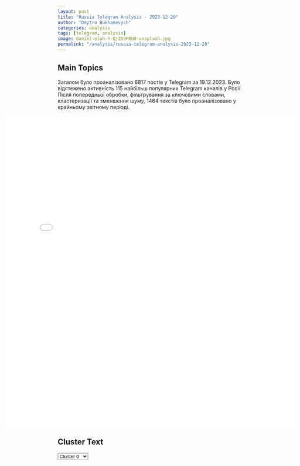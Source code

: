 ```yaml
---
layout: post
title: "Russia Telegram Analysis - 2023-12-20"
author: "Dmytro Bukhanevych"
categories: analysis
tags: [telegram, analysis]
image: daniel-olah-Y-QjZS9FRU0-unsplash.jpg
permalink: "/analysis/russia-telegram-analysis-2023-12-20"
---
```


<style>
    /* Adjusting iframe-container styles */
    .wide-iframe-container {
        width: calc(100% + 30vw);  /* Extending the width */
        margin-left: -15vw;       /* Negative margin to push to the left */
        overflow: hidden;         /* In case the iframe content spills over */
    }

    .wide-iframe-container iframe {
        width: 100%;  /* Making the iframe take the full width of its container */
        border: none; /* Removing any borders from the iframe */
    }

    /* Toggle mechanism */
    .hidden {
        display: none;
    }
    
    .show-content-target:checked + .show-content {
        display: block;
    }
</style>

<h2>Main Topics</h2>
<p>Загалом було проаналізовано 6817 постів у Telegram за 19.12.2023. Було відстежено активність 115 найбільш популярних Telegram каналів у Росії. Після попередньої обробки, фільтрування за ключовими словами, кластеризації та зменшення шуму, 1464 текстів було проаналізовано у крайньому звітному періоді.</p>
<!-- Embedding Main Plotly Visualization -->
<div class="wide-iframe-container">
    <iframe src="{{site.baseurl}}/visualizations/2023-12-20/fig_topics_time.html" height="850"></iframe>
</div>


<h2>Cluster Text</h2>

<!-- Dropdown to select a cluster -->
<select id="clusterSelector" onchange="displayClusterText()">
<option value="0">Cluster 0</option><option value="1">Cluster 1</option><option value="2">Cluster 2</option><option value="3">Cluster 3</option><option value="4">Cluster 4</option><option value="5">Cluster 5</option><option value="6">Cluster 6</option><option value="7">Cluster 7</option><option value="8">Cluster 8</option><option value="9">Cluster 9</option><option value="10">Cluster 10</option><option value="11">Cluster 11</option><option value="12">Cluster 12</option><option value="13">Cluster 13</option><option value="14">Cluster 14</option><option value="15">Cluster 15</option>
</select>

<!-- Display area for the selected cluster's text -->
<div id="clusterTextDisplay" class="hidden"></div>

<script type="text/javascript">
    var clusterDetails = {"0": "<b>Total Posts:</b> 399<br><b>Date:</b> 2023-12-19 11:54:29+00:00<br><b>Author:</b> sandymustache<br><b>Link:</b> https://t.me/s/Sandymustache/17593<br><b>Subscribers:</b> 242838<br><b>Text:</b> \u0422\u0435\u043a\u0441\u0442: \u041f\u0443\u0442\u0438\u043d \u043f\u0440\u0438\u043d\u044f\u043b \u0443\u0447\u0430\u0441\u0442\u0438\u0435 \u0432 \u0440\u0430\u0441\u0448\u0438\u0440\u0435\u043d\u043d\u043e\u043c \u0441\u0442\u0435\u043d\u0434\u0430\u043f\u0435 \u0437\u0430\u0441\u0435\u0434\u0430\u043d\u0438\u0438 \u043a\u043e\u043b\u043b\u0435\u0433\u0438\u0438 \u041c\u0438\u043d\u0438\u0441\u0442\u0435\u0440\u0441\u0442\u0432\u0430 \u043e\u0431\u043e\u0440\u043e\u043d\u044b. \u0422\u0435\u0437\u0438\u0441\u043d\u043e: \u25b6\ufe0f\u0420\u043e\u0441\u0441\u0438\u044f \u043d\u0435 \u0441\u043e\u0431\u0438\u0440\u0430\u0435\u0442\u0441\u044f \u043e\u0442\u043a\u0430\u0437\u044b\u0432\u0430\u0442\u044c\u0441\u044f \u043e\u0442 \u0441\u0432\u043e\u0438\u0445 \u0446\u0435\u043b\u0435\u0439 \u0421\u0412\u041e \u25b6\ufe0f\u041d\u0430\u0448\u0438 \u0432\u043e\u0439\u0441\u043a\u0430 \u0432\u043b\u0430\u0434\u0435\u044e\u0442 \u0438\u043d\u0438\u0446\u0438\u0430\u0442\u0438\u0432\u043e\u0439 \u25b6\ufe0f\u041c\u0438\u0444 \u043e \u043d\u0435\u0443\u044f\u0437\u0432\u0438\u043c\u043e\u0441\u0442\u0438 \u0437\u0430\u043f\u0430\u0434\u043d\u043e\u0439 \u0432\u043e\u0435\u043d\u043d\u043e\u0439 \u0442\u0435\u0445\u043d\u0438\u043a\u0438 \u0440\u0443\u0445\u043d\u0443\u043b \u25b6\ufe0f\u0417\u0430\u043f\u0430\u0434 \u0435\u0449\u0435 \u0441\u043e \u0432\u0440\u0435\u043c\u0435\u043d \u0440\u0430\u0437\u0432\u0430\u043b\u0430 \u0421\u0421\u0421\u0420 \u043d\u0430\u0447\u0430\u043b \u0440\u0430\u0431\u043e\u0442\u0430\u0442\u044c \u0432 \u0420\u043e\u0441\u0441\u0438\u0438 \u0441 \u043f\u044f\u0442\u043e\u0439 \u043a\u043e\u043b\u043e\u043d\u043d\u043e\u0439 \u25b6\ufe0f\u0423\u043a\u0440\u0430\u0438\u043d\u0446\u044b - \u0431\u0440\u0430\u0442\u0441\u043a\u0438\u0439 \u043d\u0430\u0440\u043e\u0434, \u0430 \u044e\u0433\u043e-\u0432\u043e\u0441\u0442\u043e\u043a \u0423\u043a\u0440\u0430\u0438\u043d\u044b, \u044d\u0442\u043e \u0442\u0435\u0440\u0440\u0438\u0442\u043e\u0440\u0438\u044f \u043f\u0440\u043e\u0436\u0438\u0432\u0430\u043d\u0438\u044f \u0440\u0443\u0441\u0441\u043a\u0438\u0445 \u043b\u044e\u0434\u0435\u0439 \u25b6\ufe0f\u0412 \u041a\u0440\u044b\u043c\u0443 \u0431\u044b\u043b\u0430 \u0431\u044b \u0440\u0435\u0437\u043d\u044f, \u0435\u0441\u043b\u0438 \u0431\u044b \u0420\u043e\u0441\u0441\u0438\u044f \u043d\u0435 \u043f\u0440\u0438\u0441\u043e\u0435\u0434\u0438\u043d\u0438\u043b\u0430 \u043f\u043e\u043b\u0443\u043e\u0441\u0442\u0440\u043e\u0432 \u25b6\ufe0f\u0420\u043e\u0441\u0441\u0438\u044f \u043d\u0435 \u0441\u043e\u0431\u0438\u0440\u0430\u0435\u0442\u0441\u044f \u0432\u043e\u0435\u0432\u0430\u0442\u044c \u0441 \u0415\u0432\u0440\u043e\u043f\u043e\u0439 \u0438 \u041d\u0410\u0422\u041e \u25b6\ufe0f\u0421\u0428\u0410 \u0441\u043f\u0435\u0446\u0438\u0430\u043b\u044c\u043d\u043e \u0432\u0442\u0430\u0449\u0438\u043b\u0438 \u0420\u043e\u0441\u0441\u0438\u044e \u0438 \u0415\u0432\u0440\u043e\u043f\u0443 \u0432 \u043a\u043e\u043d\u0444\u043b\u0438\u043a\u0442 \u25b6\ufe0f\u041c\u043d\u043e\u0433\u0438\u0435 \u0436\u0438\u0442\u0435\u043b\u0438 \u0437\u0430\u043f\u0430\u0434\u0430 \u0423\u043a\u0440\u0430\u0438\u043d\u044b \u0445\u043e\u0442\u044f\u0442 \u0432\u043e\u0437\u0432\u0440\u0430\u0449\u0435\u043d\u0438\u044f \u044d\u0442\u043e\u0439 \u0442\u0435\u0440\u0440\u0438\u0442\u043e\u0440\u0438\u0439 \u041f\u043e\u043b\u044c\u0448\u0435, \u0420\u0443\u043c\u044b\u043d\u0438\u0438 \u0438\u043b\u0438 \u0412\u0435\u043d\u0433\u0440\u0438\u0438 \u25b6\ufe0f\u041f\u043e\u043b\u044c\u0448\u0430 \u0441\u043f\u0438\u0442 \u0438 \u0432\u0438\u0434\u0438\u0442, \u043a\u0430\u043a \u0432\u0435\u0440\u043d\u0443\u0442\u044c \u0437\u0435\u043c\u043b\u0438, \u043a\u043e\u0442\u043e\u0440\u044b\u0435 \u043e\u0442\u043e\u0448\u043b\u0438 \u0423\u043a\u0440\u0430\u0438\u043d\u0435 \u25b6\ufe0f\u0412 91 \u0433\u043e\u0434\u0443 \u0441\u043a\u0430\u0437\u0430\u043b\u0438: \"\u041d\u0438 \u0434\u044e\u0439\u043c\u0430 \u043d\u0430 \u0432\u043e\u0441\u0442\u043e\u043a\", \u0445\u0440\u0435\u043d\u0430 \u0441 \u0434\u0432\u0430, \u0432\u043e\u043d, \u043f\u043e\u0434 \u0437\u0430\u0431\u043e\u0440\u043e\u043c \u0443 \u043d\u0430\u0441 \u0431\u043e\u043b\u0442\u0430\u044e\u0442\u0441\u044f \u2014 \u041f\u0443\u0442\u0438\u043d \u043e \u0440\u0430\u0441\u0448\u0438\u0440\u0435\u043d\u0438\u0438 \u041d\u0410\u0422\u041e\u0423\u0441\u044b \u041f\u0435\u0441\u043a\u043e\u0432\u0430", "1": "<b>Total Posts:</b> 48<br><b>Date:</b> 2023-12-19 18:00:16+00:00<br><b>Author:</b> zhest_belgorod<br><b>Link:</b> https://t.me/s/zhest_belgorod/36076<br><b>Subscribers:</b> 387222<br><b>Text:</b> \u0422\u0435\u043a\u0441\u0442: \u200b\u0412\u043b\u0430\u0434\u0438\u043c\u0438\u0440 \u041f\u0443\u0442\u0438\u043d \u043f\u043e\u0434\u043f\u0438\u0441\u0430\u043b \u0437\u0430\u043a\u043e\u043d \u043e\u0431 \u043e\u0433\u0440\u0430\u043d\u0438\u0447\u0435\u043d\u0438\u0438 \u0438\u0441\u043f\u043e\u043b\u044c\u0437\u043e\u0432\u0430\u043d\u0438\u044f \u0442\u0435\u043b\u0435\u0444\u043e\u043d\u043e\u0432 \u0432 \u0448\u043a\u043e\u043b\u0430\u0445\u0418\u0445 \u0437\u0430\u043f\u0440\u0435\u0449\u0430\u0435\u0442\u0441\u044f \u0438\u0441\u043f\u043e\u043b\u044c\u0437\u043e\u0432\u0430\u0442\u044c \u0432\u043e \u0432\u0440\u0435\u043c\u044f \u0443\u0440\u043e\u043a\u043e\u0432, \u0437\u0430 \u0438\u0441\u043a\u043b\u044e\u0447\u0435\u043d\u0438\u0435\u043c \u044d\u043a\u0441\u0442\u0440\u0435\u043d\u043d\u044b\u0445 \u0441\u043b\u0443\u0447\u0430\u0435\u0432.\u041a\u0440\u043e\u043c\u0435 \u0442\u043e\u0433\u043e, \u043f\u0440\u0435\u0437\u0438\u0434\u0435\u043d\u0442 \u043f\u043e\u0434\u043f\u0438\u0441\u0430\u043b \u0437\u0430\u043a\u043e\u043d \u043e\u0431 \u043e\u0431\u044f\u0437\u0430\u0442\u0435\u043b\u044c\u043d\u043e\u043c \u0443\u0440\u043e\u043a\u0435 \u0442\u0440\u0443\u0434\u0430 \u0432 \u0448\u043a\u043e\u043b\u0435 \u0441 1 \u0441\u0435\u043d\u0442\u044f\u0431\u0440\u044f 2024 \u0433\u043e\u0434\u0430.\u0416\u0435\u0441\u0442\u044c \u0411\u0435\u043b\u0433\u043e\u0440\u043e\u0434 - \u043f\u043e\u0434\u043f\u0438\u0441\u0430\u0442\u044c\u0441\u044f", "2": "<b>Total Posts:</b> 257<br><b>Date:</b> 2023-12-19 17:19:01+00:00<br><b>Author:</b> lentadnya<br><b>Link:</b> https://t.me/s/lentadnya/99008<br><b>Subscribers:</b> 230830<br><b>Text:</b> \u0422\u0435\u043a\u0441\u0442: \u0413\u043b\u0430\u0432\u043d\u044b\u0435 \u0441\u043e\u0431\u044b\u0442\u0438\u044f \u0432\u0442\u043e\u0440\u043d\u0438\u043a\u0430:\ud83d\udc40 \u041f\u0443\u0442\u0438\u043d \u043e\u0446\u0435\u043d\u0438\u043b \u0445\u043e\u0434 \u0421\u0412\u041e \u043d\u0430 \u0441\u043e\u0432\u0435\u0449\u0430\u043d\u0438\u0438 \u041c\u0438\u043d\u043e\u0431\u043e\u0440\u043e\u043d\u044b \u0438 \u043f\u043e\u0434\u043f\u0438\u0441\u0430\u043b \u0437\u0430\u043a\u043e\u043d \u043e\u0431 \u043e\u0442\u043c\u0435\u043d\u0435 \u043a\u043e\u043c\u0438\u0441\u0441\u0438\u0439 \u043f\u0440\u0438 \u043e\u043f\u043b\u0430\u0442\u0435 \u0416\u041a\u0425 \u0434\u043b\u044f \u043f\u0435\u043d\u0441\u0438\u043e\u043d\u0435\u0440\u043e\u0432 \ud83d\udd39 \u0428\u043e\u0439\u0433\u0443 \u043d\u0430\u0437\u0432\u0430\u043b \u043f\u043e\u0442\u0435\u0440\u0438 \u0412\u0421\u0423 \u0438 \u0437\u0430\u044f\u0432\u0438\u043b, \u0447\u0442\u043e \u0430\u0440\u043c\u0438\u044e \u0420\u0424 \u0443\u0432\u0435\u043b\u0438\u0447\u0430\u0442\ud83e\ude96 \u0417\u0435\u043b\u0435\u043d\u0441\u043a\u043e\u0433\u043e \u043f\u043e\u043f\u0440\u043e\u0441\u0438\u043b\u0438 \u043c\u043e\u0431\u0438\u043b\u0438\u0437\u043e\u0432\u0430\u0442\u044c \u0435\u0449\u0451 \u043f\u043e\u043b\u043c\u0438\u043b\u043b\u0438\u043e\u043d\u0430 \u0443\u043a\u0440\u0430\u0438\u043d\u0446\u0435\u0432\ud83d\uddf3 \u041b\u0435\u043e\u043d\u0438\u0434\u0430 \u0421\u043b\u0443\u0446\u043a\u043e\u0433\u043e \u0432\u044b\u0434\u0432\u0438\u043d\u0443\u043b\u0438 \u043a\u0430\u043d\u0434\u0438\u0434\u0430\u0442\u043e\u043c \u0432 \u043f\u0440\u0435\u0437\u0438\u0434\u0435\u043d\u0442\u044b\u264f\ufe0f \u0420\u0410\u041d \u043e\u0431\u044a\u044f\u0432\u0438\u043b\u0430 \u0430\u0441\u0442\u0440\u043e\u043b\u043e\u0433\u0438\u044e \u043b\u0436\u0435\u043d\u0430\u0443\u043a\u043e\u0439\ud83d\udcf5 \u041d\u0430 \u0443\u0440\u043e\u043a\u0430\u0445 \u0437\u0430\u043f\u0440\u0435\u0442\u0438\u043b\u0438 \u0438\u0441\u043f\u043e\u043b\u044c\u0437\u043e\u0432\u0430\u0442\u044c \u0442\u0435\u043b\u0435\u0444\u043e\u043d\u044b\ud83d\udd3a \u041d\u0430 \u0410\u043b\u0442\u0430\u0435 \u0440\u0430\u0437\u0440\u0435\u0448\u0438\u043b\u0438 \u0443\u0441\u044b\u043f\u043b\u044f\u0442\u044c \u0431\u0435\u0437\u0434\u043e\u043c\u043d\u044b\u0445 \u0441\u043e\u0431\u0430\u043a\ud83c\udf0b \u0412 \u0418\u0441\u043b\u0430\u043d\u0434\u0438\u0438 \u043d\u0430\u0447\u0430\u043b \u0438\u0437\u0432\u0435\u0440\u0433\u0430\u0442\u044c\u0441\u044f \u0432\u0443\u043b\u043a\u0430\u043d, \u043a\u043e\u0442\u043e\u0440\u044b\u0439 \u043c\u043e\u0436\u0435\u0442 \u0440\u0430\u0437\u0440\u0443\u0448\u0438\u0442\u044c \u0433\u043e\u0440\u043e\u0434\ud83c\udf80 \u0410\u0432\u0442\u043e\u0440 \u00ab\u0421\u043b\u043e\u0432\u0430 \u043f\u0430\u0446\u0430\u043d\u0430\u00bb \u043d\u0430\u043f\u0438\u0448\u0435\u0442 \u043a\u043d\u0438\u0433\u0443 \u043f\u0440\u043e \u0436\u0435\u043d\u0441\u043a\u0438\u0435 \u0431\u0430\u043d\u0434\u044b\ud83e\udd37\ud83c\udffc\u200d\u2642\ufe0f \u0411\u043e\u0439\u0446\u043e\u0432 \u0412\u0421\u0423 \u043f\u043e\u043e\u0431\u0435\u0449\u0430\u043b\u0438 \u0432\u043e\u043e\u0440\u0443\u0436\u0438\u0442\u044c \u043b\u043e\u043f\u0430\u0442\u0430\u043c\u0438, \u0435\u0441\u043b\u0438 \u043d\u0435 \u0431\u0443\u0434\u0435\u0442 \u0431\u043e\u0435\u043f\u0440\u0438\u043f\u0430\u0441\u043e\u0432\ud83d\udc49 \u041f\u043e\u0434\u043f\u0438\u0448\u0438\u0441\u044c \u043d\u0430 \u041b\u0435\u043d\u0442\u0443 \u0434\u043d\u044f", "3": "<b>Total Posts:</b> 55<br><b>Date:</b> 2023-12-19 22:57:02+00:00<br><b>Author:</b> solovievlive<br><b>Link:</b> https://t.me/s/SolovievLive/228740<br><b>Subscribers:</b> 1273126<br><b>Text:</b> \u0422\u0435\u043a\u0441\u0442: Capital: \u0437\u0430\u043f\u0430\u0434\u043d\u044b\u0435 \u0430\u043d\u0442\u0438\u0440\u043e\u0441\u0441\u0438\u0439\u0441\u043a\u0438\u0435 \u0441\u0430\u043d\u043a\u0446\u0438\u0438 \u0440\u0430\u0437\u0431\u0438\u043b\u0438\u0441\u044c \u043e \u041a\u0438\u0442\u0430\u0439\u0410\u043d\u0442\u0438\u0440\u043e\u0441\u0441\u0438\u0439\u0441\u043a\u0438\u0435 \u0441\u0430\u043d\u043a\u0446\u0438\u0438 \u0442\u0430\u043a \u0438 \u043d\u0435 \u043e\u043f\u0440\u0430\u0432\u0434\u0430\u043b\u0438 \u043d\u0430\u0434\u0435\u0436\u0434 \u0417\u0430\u043f\u0430\u0434\u0430. \u0418 \u0433\u043b\u0430\u0432\u043d\u044b\u043c \u043e\u0431\u0440\u0430\u0437\u043e\u043c \u043f\u043e \u0442\u043e\u0439 \u043f\u0440\u0438\u0447\u0438\u043d\u0435, \u0447\u0442\u043e \u041f\u0435\u043a\u0438\u043d \u043e\u043a\u0430\u0437\u0430\u043b \u041a\u0440\u0435\u043c\u043b\u044e \u044d\u043a\u043e\u043d\u043e\u043c\u0438\u0447\u0435\u0441\u043a\u0443\u044e \u043f\u043e\u0434\u0434\u0435\u0440\u0436\u043a\u0443, \u043f\u0438\u0448\u0435\u0442 \u043d\u0435\u043c\u0435\u0446\u043a\u043e\u0435 \u0438\u0437\u0434\u0430\u043d\u0438\u0435.\u0417\u0430 \u043f\u043e\u0441\u043b\u0435\u0434\u043d\u0438\u0439 \u043c\u0435\u0441\u044f\u0446 \u043f\u0440\u0435\u0434\u043f\u0440\u0438\u044f\u0442\u0438\u044f \u041a\u041d\u0420 \u043f\u043e\u0441\u0442\u0430\u0432\u0438\u043b\u0438 \u0432 \u0420\u043e\u0441\u0441\u0438\u044e \u044d\u043b\u0435\u043a\u0442\u0440\u043e\u0442\u0435\u0445\u043d\u0438\u043a\u0438 \u0438 \u043c\u0430\u0448\u0438\u043d\u043e\u0441\u0442\u0440\u043e\u0438\u0442\u0435\u043b\u044c\u043d\u043e\u0439 \u0442\u0435\u0445\u043d\u0438\u043a\u0438 \u043d\u0430 $3,5 \u043c\u043b\u0440\u0434. \u0414\u0430\u0436\u0435 \u043e\u0431\u043e\u0440\u043e\u043d\u043d\u0430\u044f \u043f\u0440\u043e\u043c\u044b\u0448\u043b\u0435\u043d\u043d\u043e\u0441\u0442\u044c \u0432 \u0420\u043e\u0441\u0441\u0438\u0438 \u043f\u0440\u043e\u0434\u043e\u043b\u0436\u0430\u0435\u0442 \u043f\u043e\u043b\u0443\u0447\u0430\u0442\u044c \u043c\u0438\u043a\u0440\u043e\u043f\u0440\u043e\u0446\u0435\u0441\u0441\u043e\u0440\u044b \u0438 \u0434\u0440\u0443\u0433\u0438\u0435 \u043a\u043e\u043c\u043f\u043b\u0435\u043a\u0442\u0443\u044e\u0449\u0438\u0435 \u0438\u0437 \u0421\u0428\u0410 \u0438 \u0415\u0432\u0440\u043e\u043f\u044b. \u0412 \u0420\u043e\u0441\u0441\u0438\u044e \u043e\u043d\u0438 \u043f\u043e\u043f\u0430\u0434\u0430\u044e\u0442 \u0447\u0435\u0440\u0435\u0437 \u0413\u043e\u043d\u043a\u043e\u043d\u0433, \u043f\u0440\u0435\u0432\u0440\u0430\u0442\u0438\u0432\u0448\u0438\u0439\u0441\u044f \u0432 \u043d\u0430\u0441\u0442\u043e\u044f\u0449\u0438\u0439 \u0445\u0430\u0431 \u0434\u043b\u044f \u043d\u0435\u0437\u0430\u043a\u043e\u043d\u043d\u043e\u0439 \u0442\u043e\u0440\u0433\u043e\u0432\u043b\u0438 \u0442\u043e\u0432\u0430\u0440\u0430\u043c\u0438 \u0434\u0432\u043e\u0439\u043d\u043e\u0433\u043e \u043d\u0430\u0437\u043d\u0430\u0447\u0435\u043d\u0438\u044f, \u043f\u0440\u0438\u0433\u043e\u0434\u043d\u044b\u043c\u0438 \u0434\u043b\u044f \u0438\u0441\u043f\u043e\u043b\u044c\u0437\u043e\u0432\u0430\u043d\u0438\u044f \u043a\u0430\u043a \u0432 \u0433\u0440\u0430\u0436\u0434\u0430\u043d\u0441\u043a\u0438\u0445, \u0442\u0430\u043a \u0438 \u0432 \u0432\u043e\u0435\u043d\u043d\u044b\u0445 \u0446\u0435\u043b\u044f\u0445. \u041e \u00ab\u043d\u0435\u0439\u0442\u0440\u0430\u043b\u0438\u0442\u0435\u0442\u0435\u00bb \u041f\u0435\u043a\u0438\u043d\u0430 \u0432 \u0443\u043a\u0440\u0430\u0438\u043d\u0441\u043a\u043e\u043c \u043a\u043e\u043d\u0444\u043b\u0438\u043a\u0442\u0435 \u0433\u043e\u0432\u043e\u0440\u0438\u0442\u044c \u043d\u0435 \u043f\u0440\u0438\u0445\u043e\u0434\u0438\u0442\u0441\u044f, \u043e\u0442\u043c\u0435\u0447\u0430\u0435\u0442 \u0438\u0437\u0434\u0430\u043d\u0438\u0435 \u0438 \u0443\u043a\u0430\u0437\u044b\u0432\u0430\u0435\u0442 \u043d\u0430 \u00ab\u0434\u0432\u0443\u043b\u0438\u0447\u043d\u043e\u0441\u0442\u044c\u00bb \u0440\u0438\u0442\u043e\u0440\u0438\u043a\u0438, \u043a\u043e\u0442\u043e\u0440\u043e\u0439 \u043f\u0440\u0438\u0434\u0435\u0440\u0436\u0438\u0432\u0430\u044e\u0442\u0441\u044f \u043a\u0438\u0442\u0430\u0439\u0446\u044b: \u0433\u043e\u0432\u043e\u0440\u044f, \u0447\u0442\u043e \u043d\u0435 \u043f\u043e\u0441\u0442\u0430\u0432\u043b\u044f\u044e\u0442 \u041c\u043e\u0441\u043a\u0432\u0435 \u043e\u0440\u0443\u0436\u0438\u0435, \u043e\u043d\u0438 \u0432\u0441\u0451 \u0430\u043a\u0442\u0438\u0432\u043d\u0435\u0435 \u043f\u043e\u0434\u0434\u0435\u0440\u0436\u0438\u0432\u0430\u044e\u0442 \u041a\u0440\u0435\u043c\u043b\u044c \u044d\u043a\u043e\u043d\u043e\u043c\u0438\u0447\u0435\u0441\u043a\u0438.  \u0415\u0421 \u0436\u0435 \u043b\u0438\u0448\u044c \u00ab\u0432\u0437\u044f\u043b \u043d\u0430 \u043c\u0443\u0448\u043a\u0443\u00bb \u043d\u0435\u0441\u043a\u043e\u043b\u044c\u043a\u043e \u043a\u0438\u0442\u0430\u0439\u0441\u043a\u0438\u0445 \u043f\u0440\u0435\u0434\u043f\u0440\u0438\u044f\u0442\u0438\u0439 \u0438 \u043f\u0440\u043e\u0434\u043e\u043b\u0436\u0430\u0435\u0442 \u043f\u0435\u0440\u0435\u0434\u0430\u0432\u0430\u0442\u044c \u0432 \u041a\u041d\u0420 \u0441\u043f\u0438\u0441\u043a\u0438 \u043a\u043e\u043c\u043f\u0430\u043d\u0438\u0439, \u043d\u0430\u0440\u0443\u0448\u0438\u0432\u0448\u0438\u0445 \u0441\u0430\u043d\u043a\u0446\u0438\u0438. \u041d\u043e \u0437\u0430 \u044d\u0442\u0438\u043c \u043d\u0438\u0447\u0435\u0433\u043e \u043d\u0435 \u043f\u0440\u043e\u0438\u0441\u0445\u043e\u0434\u0438\u0442. \u0421\u0434\u0435\u0440\u0436\u0430\u043d\u043d\u043e\u0441\u0442\u044c \u0435\u0432\u0440\u043e\u043f\u0435\u0439\u0446\u0435\u0432 \u0438\u0437\u0434\u0430\u043d\u0438\u0435 \u043e\u0431\u044a\u044f\u0441\u043d\u044f\u0435\u0442 \u0442\u0435\u043c, \u0447\u0442\u043e \u043e\u043d\u0438 \u043d\u0435 \u0436\u0435\u043b\u0430\u044e\u0442 \u043d\u0430\u0432\u0440\u0435\u0434\u0438\u0442\u044c \u0441\u043e\u0431\u0441\u0442\u0432\u0435\u043d\u043d\u044b\u043c \u044d\u043a\u043e\u043d\u043e\u043c\u0438\u0447\u0435\u0441\u043a\u0438\u043c \u0438\u043d\u0442\u0435\u0440\u0435\u0441\u0430\u043c \u0432 \u041f\u043e\u0434\u043d\u0435\u0431\u0435\u0441\u043d\u043e\u0439.", "4": "<b>Total Posts:</b> 112<br><b>Date:</b> 2023-12-19 11:19:45+00:00<br><b>Author:</b> solovievlive<br><b>Link:</b> https://t.me/s/SolovievLive/228588<br><b>Subscribers:</b> 1273126<br><b>Text:</b> \u0422\u0435\u043a\u0441\u0442: \u26a1\ufe0f\u26a1\ufe0f\u26a1\ufe0f\u26a1\ufe0f\u26a1\ufe0f \u0417\u0430\u044f\u0432\u043b\u0435\u043d\u0438\u0439 \u0421\u0435\u0440\u0433\u0435\u044f \u0428\u043e\u0439\u0433\u0443:\ud83d\udccc\u0421\u043e\u0440\u0430\u0437\u043c\u0435\u0440\u043d\u043e \u0432\u043d\u0435\u0448\u043d\u0438\u043c \u0443\u0433\u0440\u043e\u0437\u0430\u043c \u0447\u0438\u0441\u043b\u0435\u043d\u043d\u043e\u0441\u0442\u044c \u0412\u0421 \u0420\u0424 \u0431\u0443\u0434\u0435\u0442 \u0434\u043e\u0432\u0435\u0434\u0435\u043d\u0430 \u0434\u043e 1,5 \u043c\u0438\u043b\u043b\u0438\u043e\u043d\u0430 \u0432\u043e\u0435\u043d\u043d\u043e\u0441\u043b\u0443\u0436\u0430\u0449\u0438\u0445.\ud83d\udccc\u0412 \u0441\u0443\u0445\u043e\u043f\u0443\u0442\u043d\u044b\u0435 \u0432\u043e\u0439\u0441\u043a\u0430 \u043f\u043e\u0441\u0442\u0430\u0432\u043b\u0435\u043d\u043e 1530 \u0442\u0430\u043d\u043a\u043e\u0432, 2518 \u0411\u041c\u041f \u0438 \u0431\u0440\u043e\u043d\u0435\u0442\u0440\u0430\u043d\u0441\u043f\u043e\u0440\u0442\u0451\u0440\u043e\u0432, \u0412\u041a\u0421 \u0420\u0424 \u043f\u043e\u043b\u0443\u0447\u0438\u043b\u0438 237 \u0441\u0430\u043c\u043e\u043b\u0451\u0442\u043e\u0432 \u0438 \u0432\u0435\u0440\u0442\u043e\u043b\u0451\u0442\u043e\u0432, 86 \u043e\u0431\u0440\u0430\u0437\u0446\u043e\u0432 \u0437\u0435\u043d\u0438\u0442\u043d\u043e-\u0440\u0430\u043a\u0435\u0442\u043d\u043e\u0433\u043e \u043e\u0431\u043d\u0430\u0440\u0443\u0436\u0435\u043d\u0438\u044f 67 \u0440\u0430\u0434\u0438\u043e\u043b\u043e\u043a\u0430\u0446\u0438\u043e\u043d\u043d\u044b\u0445 \u0441\u0442\u0430\u043d\u0446\u0438\u0439.\ud83d\udccc\u0412 \u0441\u0432\u044f\u0437\u0438 \u0441\u043e \u0432\u0441\u0442\u0443\u043f\u043b\u0435\u043d\u0438\u0435\u043c \u0432 \u041d\u0410\u0422\u041e \u0424\u0438\u043d\u043b\u044f\u043d\u0434\u0438\u0438 \u0438 \u0432\u043e\u0437\u043c\u043e\u0436\u043d\u043e\u0433\u043e \u043f\u0440\u0438\u043d\u044f\u0442\u0438\u044f \u0432 \u0410\u043b\u044c\u044f\u043d\u0441 \u0428\u0432\u0435\u0446\u0438\u0438 \u043f\u0440\u043e\u0434\u043e\u043b\u0436\u0430\u0435\u0442\u0441\u044f \u0444\u043e\u0440\u043c\u0438\u0440\u043e\u0432\u0430\u043d\u0438\u0435 \u041b\u0435\u043d\u0438\u043d\u0433\u0440\u0430\u0434\u0441\u043a\u043e\u0433\u043e \u0438 \u041c\u043e\u0441\u043a\u043e\u0432\u0441\u043a\u043e\u0433\u043e \u0432\u043e\u0435\u043d\u043d\u044b\u0445 \u043e\u043a\u0440\u0443\u0433\u043e\u0432.\ud83d\udccc\u0422\u0438\u0445\u043e\u043e\u043a\u0435\u0430\u043d\u0441\u043a\u0438\u0439 \u0444\u043b\u043e\u0442 \u043f\u043e\u043a\u0430\u0437\u0430\u043b \u0432\u044b\u0441\u043e\u043a\u0443\u044e \u0433\u043e\u0442\u043e\u0432\u043d\u043e\u0441\u0442\u044c \u043a \u043e\u0442\u0440\u0430\u0436\u0435\u043d\u0438\u044e \u0430\u0433\u0440\u0435\u0441\u0441\u0438\u0438 \u0432\u0435\u0440\u043e\u044f\u0442\u043d\u043e\u0433\u043e \u043f\u0440\u043e\u0442\u0438\u0432\u043d\u0438\u043a\u0430 \u0441 \u043e\u043a\u0435\u0430\u043d\u0441\u043a\u0438\u0445 \u0438 \u043c\u043e\u0440\u0441\u043a\u0438\u0445 \u043d\u0430\u043f\u0440\u0430\u0432\u043b\u0435\u043d\u0438\u0439.\ud83d\udccc\u041d\u0430\u0440\u0430\u0449\u0438\u0432\u0430\u044e\u0442\u0441\u044f \u0442\u0435\u043c\u043f\u044b \u0432\u043e\u0435\u043d\u043d\u043e\u0433\u043e \u0438 \u0432\u043e\u0435\u043d\u043d\u043e\u0433\u043e-\u0442\u0435\u0445\u043d\u0438\u0447\u0435\u0441\u043a\u043e\u0433\u043e \u0441\u043e\u0442\u0440\u0443\u0434\u043d\u0438\u0447\u0435\u0441\u0442\u0432\u0430 \u0441\u043e 110 \u0433\u043e\u0441\u0443\u0434\u0430\u0440\u0441\u0442\u0432\u0430\u043c\u0438.\ud83d\udccc\u041c\u043d\u043e\u0433\u0438\u043c\u0438 \u0437\u0430\u0440\u0443\u0431\u0435\u0436\u043d\u044b\u043c\u0438 \u0441\u0442\u0440\u0430\u043d\u0430\u043c\u0438 \u043a\u0440\u0430\u0439\u043d\u0435 \u0432\u043e\u0441\u0442\u0440\u0435\u0431\u043e\u0432\u0430\u043d \u043e\u043f\u044b\u0442, \u043f\u0440\u0438\u043e\u0431\u0440\u0435\u0442\u0435\u043d\u043d\u044b\u0439 \u043d\u0430\u043c\u0438 \u0432 \u0445\u043e\u0434\u0435 \u0421\u0412\u041e. \u0418\u0434\u0435\u043c \u043d\u0430\u0432\u0441\u0442\u0440\u0435\u0447\u0443, \u0434\u0435\u043b\u0438\u043c\u0441\u044f.\ud83d\udccc\u041d\u0435\u0441\u043c\u043e\u0442\u0440\u044f \u043d\u0430 \u0443\u0433\u0440\u043e\u0437\u0443 \u0441\u0430\u043d\u043a\u0446\u0438\u0439, \u0432\u0441\u0451 \u0431\u043e\u043b\u044c\u0448\u0435 \u0438\u043d\u043e\u0441\u0442\u0440\u0430\u043d\u043d\u044b\u0445 \u0432\u043e\u0435\u043d\u043d\u043e-\u043f\u0440\u043e\u043c\u044b\u0448\u043b\u0435\u043d\u043d\u044b\u0445 \u043a\u043e\u043c\u043f\u0430\u043d\u0438\u0439 \u0441\u0442\u0430\u043d\u043e\u0432\u044f\u0442\u0441\u044f \u0443\u0447\u0430\u0441\u0442\u043d\u0438\u043a\u0430\u043c\u0438 \u0444\u043e\u0440\u0443\u043c\u0430 \"\u0410\u0440\u043c\u0438\u044f\", \u0432 \u044d\u0442\u043e\u043c \u0433\u043e\u0434\u0443 \u043f\u0440\u0438\u0435\u0445\u0430\u043b\u0438 \u0434\u0435\u043b\u0435\u0433\u0430\u0446\u0438\u0438 83 \u0438\u043d\u043e\u0441\u0442\u0440\u0430\u043d\u043d\u044b\u0445 \u0433\u043e\u0441\u0443\u0434\u0430\u0440\u0441\u0442\u0432, \u043a\u043e\u043b\u0438\u0447\u0435\u0441\u0442\u0432\u043e \u043f\u043e\u0441\u0435\u0442\u0438\u0442\u0435\u043b\u0435\u0439 \u043f\u0440\u0435\u0432\u044b\u0441\u0438\u043b\u043e \u043c\u0438\u043b\u043b\u0438\u043e\u043d \u0447\u0435\u043b\u043e\u0432\u0435\u043a.\ud83d\udccc\u0412\u043d\u0438\u043c\u0430\u043d\u0438\u0435 \u0443\u0434\u0435\u043b\u044f\u0435\u0442\u0441\u044f \u043f\u0430\u0442\u0440\u0438\u043e\u0442\u0438\u0447\u0435\u0441\u043a\u043e\u043c\u0443 \u0432\u043e\u0441\u043f\u0438\u0442\u0430\u043d\u0438\u044e \u043c\u043e\u043b\u043e\u0434\u0451\u0436\u0438, \u0432 \u042e\u043d\u0430\u0440\u043c\u0438\u0438 \u043d\u0430\u0441\u0447\u0438\u0442\u044b\u0432\u0430\u0435\u0442\u0441\u044f \u0431\u043e\u043b\u0435\u0435 1,5 \u043c\u0438\u043b\u043b\u0438\u043e\u043d\u0430 \u0434\u0435\u0442\u0435\u0439.", "5": "<b>Total Posts:</b> 139<br><b>Date:</b> 2023-12-19 15:05:22+00:00<br><b>Author:</b> rossiya_segodnia<br><b>Link:</b> https://t.me/s/ROSSIYA_SEGODNIA/80188<br><b>Subscribers:</b> 367772<br><b>Text:</b> \u0422\u0435\u043a\u0441\u0442: \ud83c\uddf7\ud83c\uddfa\u2694\ufe0f\ud83c\uddfa\ud83c\udde6\u0414\u0435\u0441\u0430\u043d\u0442\u043d\u0438\u043a\u0438 \u043f\u0440\u0438 \u043f\u043e\u043c\u043e\u0449\u0438 \u043a\u0432\u0430\u0434\u0440\u043e\u043a\u043e\u043f\u0442\u0435\u0440\u043e\u0432 \u0441\u043e \u0441\u0431\u0440\u043e\u0441\u0430\u043c\u0438 \u0443\u043d\u0438\u0447\u0442\u043e\u0436\u0430\u044e\u0442 \u043f\u0435\u0445\u043e\u0442\u0443 \u0412\u0421\u0423 \u043f\u043e\u0434 \u0412\u0435\u0440\u0431\u043e\u0432\u044b\u043c\u0426\u0435\u043b\u044c \u0434\u043b\u044f \u043f\u043e\u0440\u0430\u0436\u0435\u043d\u0438\u044f - \u0433\u0440\u0443\u043f\u043f\u044b \u0431\u043e\u0435\u0432\u0438\u043a\u043e\u0432, \u043f\u0435\u0440\u0435\u043c\u0435\u0449\u0430\u044e\u0449\u0438\u0435\u0441\u044f \u043f\u043e \u043f\u043e\u0437\u0438\u0446\u0438\u044f\u043c \u043c\u0435\u0436\u0434\u0443 \u043e\u043a\u043e\u043f\u043e\u0432. \u041d\u0435\u0441\u043a\u043e\u043b\u044c\u043a\u043e \u0441\u0435\u043a\u0443\u043d\u0434 \u043d\u0430 \u043a\u043e\u0440\u0440\u0435\u043a\u0442\u0438\u0440\u043e\u0432\u043a\u0443 \u0438 \u043d\u0430\u0432\u0435\u0434\u0435\u043d\u0438\u0435. \u0414\u0430\u043b\u044c\u0448\u0435 \u0441\u0431\u0440\u043e\u0441 \u0412\u041e\u0413\u0430, \u043f\u043e\u043f\u0430\u0434\u0430\u043d\u0438\u0435 \u0432 \u043f\u0440\u043e\u0442\u0438\u0432\u043d\u0438\u043a\u0430 \u0438 \u0435\u0433\u043e \u0443\u043d\u0438\u0447\u0442\u043e\u0436\u0435\u043d\u0438\u0435.\u0422\u043e\u043b\u044c\u043a\u043e \u043d\u0430 \u0434\u0430\u043d\u043d\u043e\u043c \u0443\u0447\u0430\u0441\u0442\u043a\u0435 \u0421\u0412\u041e \u043f\u043e\u0434\u0440\u0430\u0437\u0434\u0435\u043b\u0435\u043d\u0438\u044f \u0411\u043f\u041b\u0410 \u0412\u043e\u0437\u0434\u0443\u0448\u043d\u043e-\u0434\u0435\u0441\u0430\u043d\u0442\u043d\u044b\u0445 \u0432\u043e\u0439\u0441\u043a \u0443\u043d\u0438\u0447\u0442\u043e\u0436\u0438\u043b\u0438 \u043d\u0435 \u043e\u0434\u043d\u0443 \u0441\u043e\u0442\u043d\u044e \u0443\u043a\u0440\u0430\u0438\u043d\u0441\u043a\u0438\u0445 \u0431\u043e\u0435\u0432\u0438\u043a\u043e\u0432.\ud83c\uddf7\ud83c\uddfa\u0420\u041e\u0421\u0421\u0418\u042f \u0421\u0415\u0413\u041e\u0414\u041d\u042f", "6": "<b>Total Posts:</b> 68<br><b>Date:</b> 2023-12-19 11:45:50+00:00<br><b>Author:</b> rtrdonetsk<br><b>Link:</b> https://t.me/s/RtrDonetsk/22014<br><b>Subscribers:</b> 257785<br><b>Text:</b> \u0422\u0435\u043a\u0441\u0442: \u041a\u0438\u0435\u0432\u0441\u043a\u0438\u0439 \u0440\u0430\u0439\u043e\u043d \u0433. \u0414\u043e\u043d\u0435\u0446\u043a\u0430 \u043e\u0431\u0441\u0442\u0440\u0435\u043b \u0436\u0438\u043b\u043e\u0433\u043e \u0434\u043e\u043c\u0430 \u0441 \u043f\u0440\u0438\u043c\u0435\u043d\u0435\u043d\u0438\u0435\u043c \u0420\u0421\u0417\u041e \u0418\u043c\u0435\u044e\u0442\u0441\u044f \u043f\u043e\u0441\u0442\u0440\u0430\u0434\u0430\u0432\u0448\u0438\u0435 \u0441\u0440\u0435\u0434\u0438 \u043c\u0438\u0440\u043d\u043e\u0433\u043e \u043d\u0430\u0441\u0435\u043b\u0435\u043d\u0438\u044f \u0438\u0445 \u043a\u043e\u043b\u0438\u0447\u0435\u0441\u0442\u0432\u043e \u0443\u0442\u043e\u0447\u043d\u044f\u0435\u0442\u0441\u044f.@rtrdonetsk", "7": "<b>Total Posts:</b> 20<br><b>Date:</b> 2023-12-19 09:48:10+00:00<br><b>Author:</b> readovkanews<br><b>Link:</b> https://t.me/s/readovkanews/71060<br><b>Subscribers:</b> 2321660<br><b>Text:</b> \u0422\u0435\u043a\u0441\u0442: \u2757\ufe0f\u0412\u043b\u0430\u0434\u0438\u043c\u0438\u0440 \u041f\u0443\u0442\u0438\u043d \u043f\u043e\u0434\u043f\u0438\u0441\u0430\u043b \u0437\u0430\u043a\u043e\u043d, \u043a\u043e\u0442\u043e\u0440\u044b\u0439 \u043e\u0433\u0440\u0430\u043d\u0438\u0447\u0438\u0432\u0430\u0435\u0442 \u0440\u043e\u0441\u0442 \u043f\u0440\u043e\u0446\u0435\u043d\u0442\u043d\u043e\u0439 \u0441\u0442\u0430\u0432\u043a\u0438 \u043f\u043e \u0438\u043f\u043e\u0442\u0435\u0447\u043d\u044b\u043c \u043a\u0440\u0435\u0434\u0438\u0442\u0430\u043c \u043f\u0440\u0438 \u043e\u0442\u043a\u0430\u0437\u0435 \u0437\u0430\u0435\u043c\u0449\u0438\u043a\u0430 \u043e\u0442 \u0441\u0442\u0440\u0430\u0445\u043e\u0432\u0430\u043d\u0438\u044f", "8": "<b>Total Posts:</b> 15<br><b>Date:</b> 2023-12-19 07:09:14+00:00<br><b>Author:</b> tele_eve<br><b>Link:</b> https://t.me/s/tele_eve/15368<br><b>Subscribers:</b> 440281<br><b>Text:</b> \u0422\u0435\u043a\u0441\u0442: \ud83c\udde8\ud83c\uddf3\u0411\u043e\u043b\u0435\u0435 100 \u0447\u0435\u043b\u043e\u0432\u0435\u043a \u043f\u043e\u0433\u0438\u0431\u043b\u0438 \u043f\u0440\u0438 \u0440\u0430\u0437\u0440\u0443\u0448\u0438\u0442\u0435\u043b\u044c\u043d\u043e\u043c \u0437\u0435\u043c\u043b\u0435\u0442\u0440\u044f\u0441\u0435\u043d\u0438\u0438 \u0432 \u041a\u0438\u0442\u0430\u0435\u0412 \u043a\u0438\u0442\u0430\u0439\u0441\u043a\u0438\u0445 \u043f\u0440\u043e\u0432\u0438\u043d\u0446\u0438\u044f\u0445 \u0413\u0430\u043d\u044c\u0441\u0443 \u0438 \u0426\u0438\u043d\u0445\u0430\u0439 \u043f\u0440\u043e\u0438\u0437\u043e\u0448\u043b\u043e \u0437\u0435\u043c\u043b\u0435\u0442\u0440\u044f\u0441\u0435\u043d\u0438\u0435 \u043c\u0430\u0433\u043d\u0438\u0442\u0443\u0434\u043e\u0439 6,2. \u041f\u043e\u0433\u0438\u0431\u043b\u0438 \u043a\u0430\u043a \u043c\u0438\u043d\u0438\u043c\u0443\u043c 118 \u0447\u0435\u043b\u043e\u0432\u0435\u043a, \u0446\u0438\u0444\u0440\u044b \u043d\u0435 \u043e\u043a\u043e\u043d\u0447\u0430\u0442\u0435\u043b\u044c\u043d\u044b\u0435. \u041f\u043e\u0432\u0440\u0435\u0436\u0434\u0435\u043d\u044b \u043e\u0431\u044a\u0435\u043a\u0442\u044b \u0432\u043e\u0434\u043e\u0441\u043d\u0430\u0431\u0436\u0435\u043d\u0438\u044f, \u044d\u043b\u0435\u043a\u0442\u0440\u043e\u0441\u043d\u0430\u0431\u0436\u0435\u043d\u0438\u044f, \u0442\u0440\u0430\u043d\u0441\u043f\u043e\u0440\u0442\u0430, \u0441\u0432\u044f\u0437\u0438 \u0438 \u0434\u0440\u0443\u0433\u043e\u0439 \u0438\u043d\u0444\u0440\u0430\u0441\u0442\u0440\u0443\u043a\u0442\u0443\u0440\u044b. \u041d\u0430 \u043c\u0435\u0441\u0442\u0435 \u0440\u0430\u0431\u043e\u0442\u0430\u044e\u0442 \u0431\u043e\u043b\u0435\u0435 \u0442\u044b\u0441\u044f\u0447\u0438 \u0441\u043f\u0430\u0441\u0430\u0442\u0435\u043b\u0435\u0439. \u041f\u0440\u0435\u0434\u0441\u0435\u0434\u0430\u0442\u0435\u043b\u044c \u041a\u041d\u0420 \u0421\u0438 \u0426\u0437\u0438\u043d\u044c\u043f\u0438\u043d \u0440\u0430\u0441\u043f\u043e\u0440\u044f\u0434\u0438\u043b\u0441\u044f \u043f\u0440\u0438\u043b\u043e\u0436\u0438\u0442\u044c \u0432\u0441\u0435 \u0443\u0441\u0438\u043b\u0438\u044f \u0434\u043b\u044f \u043f\u043e\u0438\u0441\u043a\u0430 \u0438 \u0441\u043f\u0430\u0441\u0435\u043d\u0438\u044f \u043b\u044e\u0434\u0435\u0439. \u0418\u0437\u0432\u0435\u0441\u0442\u043d\u043e, \u0447\u0442\u043e \u043e\u0447\u0430\u0433 \u0437\u0435\u043c\u043b\u0435\u0442\u0440\u044f\u0441\u0435\u043d\u0438\u044f \u043d\u0430\u0445\u043e\u0434\u0438\u043b\u0441\u044f \u043d\u0430 \u0433\u043b\u0443\u0431\u0438\u043d\u0435 10 \u043a\u043c. \u041f\u0440\u0438 \u044d\u0442\u043e\u043c \u044d\u043f\u0438\u0446\u0435\u043d\u0442\u0440 \u043d\u0430\u0445\u043e\u0434\u0438\u043b\u0441\u044f \u0432 5 \u043a\u043c \u043e\u0442 \u0433\u0440\u0430\u043d\u0438\u0446\u044b \u0441 \u043f\u0440\u043e\u0432\u0438\u043d\u0446\u0438\u0435\u0439 \u0426\u0438\u043d\u0445\u0430\u0439.\u0412\u0432\u0435\u0434\u0435\u043d \u0432\u0442\u043e\u0440\u043e\u0439 \u0438\u0437 \u0447\u0435\u0442\u044b\u0440\u0435\u0445 \u0443\u0440\u043e\u0432\u043d\u0435\u0439 \u044d\u043a\u0441\u0442\u0440\u0435\u043d\u043d\u043e\u0433\u043e \u0440\u0435\u0430\u0433\u0438\u0440\u043e\u0432\u0430\u043d\u0438\u044f (\u043f\u0435\u0440\u0432\u044b\u0439 \u2014 \u0441\u0430\u043c\u044b\u0439 \u0432\u044b\u0441\u043e\u043a\u0438\u0439). \u041f\u043e\u0440\u044f\u0434\u043a\u0430 182 \u0447\u0435\u043b\u043e\u0432\u0435\u043a \u043f\u043e\u043b\u0443\u0447\u0438\u043b\u0438 \u0440\u0430\u043d\u0435\u043d\u0438\u044f.\u00a0#\u043a\u0438\u0442\u0430\u0439 #\u043f\u0440\u043e\u0438\u0441\u0448\u0435\u0441\u0442\u0432\u0438\u044f", "9": "<b>Total Posts:</b> 20<br><b>Date:</b> 2023-12-19 17:41:52+00:00<br><b>Author:</b> bbcrussian<br><b>Link:</b> https://t.me/s/bbcrussian/58176<br><b>Subscribers:</b> 374781<br><b>Text:</b> \u0422\u0435\u043a\u0441\u0442: \u2757\ufe0f\u0417\u0435\u043b\u0435\u043d\u0441\u043a\u0438\u0439 \u043d\u0435 \u043f\u043e\u0434\u043f\u0438\u0448\u0435\u0442 \u0437\u0430\u043a\u043e\u043d \u043e \u043c\u043e\u0431\u0438\u043b\u0438\u0437\u0430\u0446\u0438\u0438 \u0436\u0435\u043d\u0449\u0438\u043d\u041f\u0440\u0435\u0437\u0438\u0434\u0435\u043d\u0442\u0430 \u0423\u043a\u0440\u0430\u0438\u043d\u044b \u0441\u043f\u0440\u043e\u0441\u0438\u043b\u0438, \u0441\u043c\u043e\u0436\u0435\u0442 \u043b\u0438 \u043e\u043d \u043f\u043e\u0434\u043f\u0438\u0441\u0430\u0442\u044c \u0437\u0430\u043a\u043e\u043d \u043e \u043c\u043e\u0431\u0438\u043b\u0438\u0437\u0430\u0446\u0438\u0438, \u0435\u0441\u043b\u0438 \u0432 \u043d\u0435\u043c \u0431\u0443\u0434\u0435\u0442 \u043f\u0440\u0435\u0434\u0443\u0441\u043c\u043e\u0442\u0440\u0435\u043d\u043e \u043f\u0440\u0438\u0432\u043b\u0435\u0447\u0435\u043d\u0438\u0435 \u043a \u0432\u043e\u0435\u043d\u043d\u043e\u0439 \u0441\u043b\u0443\u0436\u0431\u0435 \u0436\u0435\u043d\u0449\u0438\u043d.\u00ab\u0416\u0435\u043d\u0449\u0438\u043d \u2014 \u043d\u0435 \u043f\u043e\u0434\u043f\u0438\u0448\u0443\u00bb, \u2014 \u0441\u043a\u0430\u0437\u0430\u043b \u0417\u0435\u043b\u0435\u043d\u0441\u043a\u0438\u0439.\u041e\u043d \u0432\u044b\u0440\u0430\u0437\u0438\u043b \u0433\u043e\u0442\u043e\u0432\u043d\u043e\u0441\u0442\u044c \u043e\u0434\u043e\u0431\u0440\u0438\u0442\u044c \u0437\u0430\u043a\u043e\u043d \u043e \u043c\u043e\u0431\u0438\u043b\u0438\u0437\u0430\u0446\u0438\u0438, \u0432\u043a\u043b\u044e\u0447\u0430\u044e\u0449\u0438\u0439 \u043c\u043e\u0431\u0438\u043b\u0438\u0437\u0430\u0446\u0438\u044e \u0434\u0440\u0443\u0433\u0438\u0445 \u043a\u0430\u0442\u0435\u0433\u043e\u0440\u0438\u0439 \u043d\u0430\u0441\u0435\u043b\u0435\u043d\u0438\u044f.", "10": "<b>Total Posts:</b> 31<br><b>Date:</b> 2023-12-19 10:08:48+00:00<br><b>Author:</b> rbc_news<br><b>Link:</b> https://t.me/s/rbc_news/85850<br><b>Subscribers:</b> 374430<br><b>Text:</b> \u0422\u0435\u043a\u0441\u0442: \u0421\u0435\u0440\u0433\u0435\u0439 \u0421\u043e\u0431\u044f\u043d\u0438\u043d \u0441\u043e\u043e\u0431\u0449\u0438\u043b \u043e \u0441\u0431\u0438\u0442\u043e\u043c \u041f\u0412\u041e \u0434\u0440\u043e\u043d\u0435 \u0432 \u041e\u0434\u0438\u043d\u0446\u043e\u0432\u043e.   \"\u0421\u0438\u043b\u0430\u043c\u0438 \u041f\u0412\u041e \u0432 \u041e\u0434\u0438\u043d\u0446\u043e\u0432\u0441\u043a\u043e\u043c \u0433\u043e\u0440\u043e\u0434\u0441\u043a\u043e\u043c \u043e\u043a\u0440\u0443\u0433\u0435 \u043e\u0442\u0440\u0430\u0436\u0435\u043d\u0430 \u0430\u0442\u0430\u043a\u0430 \u0431\u0435\u0441\u043f\u0438\u043b\u043e\u0442\u043d\u0438\u043a\u0430. \u041d\u0430 \u043c\u0435\u0441\u0442\u0435 \u043f\u0430\u0434\u0435\u043d\u0438\u044f \u043e\u0431\u043b\u043e\u043c\u043a\u043e\u0432, \u043f\u043e \u043f\u0440\u0435\u0434\u0432\u0430\u0440\u0438\u0442\u0435\u043b\u044c\u043d\u044b\u043c \u0434\u0430\u043d\u043d\u044b\u043c, \u0440\u0430\u0437\u0440\u0443\u0448\u0435\u043d\u0438\u0439 \u0438 \u043f\u043e\u0441\u0442\u0440\u0430\u0434\u0430\u0432\u0448\u0438\u0445 \u043d\u0435\u0442\"", "11": "<b>Total Posts:</b> 42<br><b>Date:</b> 2023-12-19 06:43:32+00:00<br><b>Author:</b> mig41<br><b>Link:</b> https://t.me/s/mig41/30734<br><b>Subscribers:</b> 456354<br><b>Text:</b> \u0422\u0435\u043a\u0441\u0442: \u0421\u0428\u0410 \u041d\u0410\u0427\u0418\u041d\u0410\u042e\u0422 \u0412\u041e\u0415\u041d\u041d\u0423\u042e \u041e\u041f\u0415\u0420\u0410\u0426\u0418\u042e \u0412 \u041a\u0420\u0410\u0421\u041d\u041e\u041c \u041c\u041e\u0420\u0415\u041f\u0435\u043d\u0442\u0430\u0433\u043e\u043d \u0432\u044b\u043f\u0443\u0441\u0442\u0438\u043b \u043f\u0440\u0435\u0441\u0441-\u0440\u0435\u043b\u0438\u0437, \u0432 \u043a\u043e\u0442\u043e\u0440\u043e\u043c \u0433\u043e\u0432\u043e\u0440\u0438\u0442\u0441\u044f, \u0447\u0442\u043e \u0434\u043b\u044f \u0437\u0430\u0449\u0438\u0442\u044b \u0441\u0443\u0434\u043e\u0445\u043e\u0434\u0441\u0442\u0432\u0430 \u0432 \u041a\u0440\u0430\u0441\u043d\u043e\u043c \u043c\u043e\u0440\u0435 \u043e\u0442 \u0439\u0435\u043c\u0435\u043d\u0441\u043a\u0438\u0445 \u0445\u0443\u0441\u0438\u0442\u043e\u0432 \u0431\u0443\u0434\u0435\u0442 \u043f\u0440\u043e\u0432\u0435\u0434\u0435\u043d\u0430 \u0432\u043e\u0435\u043d\u043d\u0430\u044f \u043e\u043f\u0435\u0440\u0430\u0446\u0438\u044f \"\u0421\u0442\u0440\u0430\u0436 \u043f\u0440\u043e\u0446\u0432\u0435\u0442\u0430\u043d\u0438\u044f\". \u0412 \u043d\u0435\u0439 \u043f\u0440\u0438\u043c\u0443\u0442 \u0443\u0447\u0430\u0441\u0442\u0438\u0435 \u0412\u0435\u043b\u0438\u043a\u043e\u0431\u0440\u0438\u0442\u0430\u043d\u0438\u044f, \u0411\u0430\u0445\u0440\u0435\u0439\u043d, \u041a\u0430\u043d\u0430\u0434\u0430, \u0424\u0440\u0430\u043d\u0446\u0438\u044f, \u0418\u0442\u0430\u043b\u0438\u044f, \u041d\u0438\u0434\u0435\u0440\u043b\u0430\u043d\u0434\u044b, \u041d\u043e\u0440\u0432\u0435\u0433\u0438\u044f, \u0421\u0435\u0439\u0448\u0435\u043b\u044c\u0441\u043a\u0438\u0435 \u043e\u0441\u0442\u0440\u043e\u0432\u0430 \u0438 \u0418\u0441\u043f\u0430\u043d\u0438\u044f.\u0426\u0435\u043b\u044c\u044e \u043e\u043f\u0435\u0440\u0430\u0446\u0438\u0438 \u0437\u0430\u044f\u0432\u043b\u0435\u043d\u043e \u0441\u043e\u0432\u043c\u0435\u0441\u0442\u043d\u043e\u0435 \u0440\u0435\u0448\u0435\u043d\u0438\u0435 \u043f\u0440\u043e\u0431\u043b\u0435\u043c \u0431\u0435\u0437\u043e\u043f\u0430\u0441\u043d\u043e\u0441\u0442\u0438 \u0432 \u044e\u0436\u043d\u043e\u0439 \u0447\u0430\u0441\u0442\u0438 \u041a\u0440\u0430\u0441\u043d\u043e\u0433\u043e \u043c\u043e\u0440\u044f \u0438 \u0410\u0434\u0435\u043d\u0441\u043a\u043e\u0433\u043e \u0437\u0430\u043b\u0438\u0432\u0430 \u0434\u043b\u044f \u043e\u0431\u0435\u0441\u043f\u0435\u0447\u0435\u043d\u0438\u044f \u0441\u0432\u043e\u0431\u043e\u0434\u044b \u0441\u0443\u0434\u043e\u0445\u043e\u0434\u0441\u0442\u0432\u0430 \u0434\u043b\u044f \u0432\u0441\u0435\u0445 \u0441\u0442\u0440\u0430\u043d \u0438 \u0443\u043a\u0440\u0435\u043f\u043b\u0435\u043d\u0438\u0435 \u0440\u0435\u0433\u0438\u043e\u043d\u0430\u043b\u044c\u043d\u043e\u0439 \u0431\u0435\u0437\u043e\u043f\u0430\u0441\u043d\u043e\u0441\u0442\u0438 \u0438 \u043f\u0440\u043e\u0446\u0432\u0435\u0442\u0430\u043d\u0438\u044f.\"\u0411\u0443\u0440\u044f \u0432 \u043f\u0443\u0441\u0442\u044b\u043d\u0435\" \u043d\u0430 \u043c\u0438\u043d\u0438\u043c\u0430\u043b\u043a\u0430\u0445.\u2757\ufe0f\u0425\u043e\u0447\u0435\u0448\u044c \u0437\u043d\u0430\u0442\u044c, \u0447\u0435\u0433\u043e \u043e\u0436\u0438\u0434\u0430\u0442\u044c \u0434\u0430\u043b\u044c\u0448\u0435? \u041f\u043e\u0434\u043f\u0438\u0448\u0438\u0441\u044c", "12": "<b>Total Posts:</b> 17<br><b>Date:</b> 2023-12-19 11:35:11+00:00<br><b>Author:</b> bbbreaking<br><b>Link:</b> https://t.me/s/bbbreaking/172004<br><b>Subscribers:</b> 1546217<br><b>Text:</b> \u0422\u0435\u043a\u0441\u0442: \u26a1\ufe0f\u041c\u044b \u0438 \u0441\u0435\u0439\u0447\u0430\u0441 \u043d\u0435 \u0441\u043e\u0431\u0438\u0440\u0430\u0435\u043c\u0441\u044f \u0432\u043e\u0435\u0432\u0430\u0442\u044c \u0441 \u0415\u0432\u0440\u043e\u043f\u043e\u0439 \u2014 \u041f\u0443\u0442\u0438\u043d", "13": "<b>Total Posts:</b> 14<br><b>Date:</b> 2023-12-19 01:10:56+00:00<br><b>Author:</b> solovievlive<br><b>Link:</b> https://t.me/s/SolovievLive/228445<br><b>Subscribers:</b> 1273126<br><b>Text:</b> \u0422\u0435\u043a\u0441\u0442: The Wall Street Journal: \u0430\u043c\u0435\u0440\u0438\u043a\u0430\u043d\u0446\u044b \u0441\u0447\u0438\u0442\u0430\u044e\u0442, \u0447\u0442\u043e \u043f\u043e\u043b\u0438\u0442\u0438\u043a\u0430 \u0411\u0430\u0439\u0434\u0435\u043d\u0430 \u043d\u0430\u0432\u0440\u0435\u0434\u0438\u043b\u0430 \u0438\u043c \u0438 \u0441 \u0431\u043e\u043b\u044c\u0448\u0435\u0439 \u0442\u0435\u043f\u043b\u043e\u0442\u043e\u0439 \u0441\u0442\u0430\u043b\u0438 \u0432\u0441\u043f\u043e\u043c\u0438\u043d\u0430\u0442\u044c \u0432\u0440\u0435\u043c\u044f, \u043a\u043e\u0433\u0434\u0430 \u043f\u0440\u0435\u0437\u0438\u0434\u0435\u043d\u0442\u043e\u043c \u0431\u044b\u043b \u0422\u0440\u0430\u043c\u043f. \u0411\u043e\u043b\u0435\u0435 \u043f\u043e\u043b\u043e\u0432\u0438\u043d\u044b \u0438\u0437\u0431\u0438\u0440\u0430\u0442\u0435\u043b\u0435\u0439 \u0441\u0435\u0439\u0447\u0430\u0441 \u0441\u0447\u0438\u0442\u0430\u044e\u0442, \u0447\u0442\u043e \u043f\u043e\u043b\u0438\u0442\u0438\u043a\u0430 \u0414\u0436\u043e \u0411\u0430\u0439\u0434\u0435\u043d\u0430 \u043d\u0430\u043d\u0435\u0441\u043b\u0430 \u0438\u043c \u0432\u0440\u0435\u0434. \u0426\u0435\u043d\u044b \u043d\u0430 \u043f\u0440\u043e\u0434\u0443\u043a\u0442\u044b \u0438 \u043f\u0440\u0435\u0434\u043c\u0435\u0442\u044b \u043f\u0435\u0440\u0432\u043e\u0439 \u043d\u0435\u043e\u0431\u0445\u043e\u0434\u0438\u043c\u043e\u0441\u0442\u0438 \u0432\u044b\u0440\u043e\u0441\u043b\u0438 \u043d\u0430\u0441\u0442\u043e\u043b\u044c\u043a\u043e, \u0447\u0442\u043e \u043c\u043d\u043e\u0433\u0438\u0435 \u0443\u0436\u0435 \u043d\u0435 \u043d\u0430\u0434\u0435\u044e\u0442\u0441\u044f \u043d\u0430 \u043f\u043e\u0437\u0438\u0442\u0438\u0432\u043d\u044b\u0435 \u0438\u0437\u043c\u0435\u043d\u0435\u043d\u0438\u044f \u043f\u0440\u0438 \u043d\u0435\u043c, \u043f\u0438\u0448\u0435\u0442 \u0438\u0437\u0434\u0430\u043d\u0438\u0435. \u0413\u043b\u0430\u0432\u043d\u044b\u043c\u0438 \u0436\u0430\u043b\u043e\u0431\u0430\u043c\u0438 \u043d\u0430 \u043f\u0440\u0435\u0437\u0438\u0434\u0435\u043d\u0442\u0441\u0442\u0432\u043e \u0411\u0430\u0439\u0434\u0435\u043d\u0430 \u0441\u0442\u0430\u043b\u0438 \u0438\u043d\u0444\u043b\u044f\u0446\u0438\u044f \u0438 \u0432\u044b\u0441\u043e\u043a\u0438\u0435 \u0446\u0435\u043d\u044b. \u0417\u0430\u0442\u0435\u043c \u0441\u043b\u0435\u0434\u0443\u0435\u0442 \u043d\u0435\u0434\u043e\u0432\u043e\u043b\u044c\u0441\u0442\u0432\u043e \u0432\u043d\u0443\u0442\u0440\u0435\u043d\u043d\u0435\u0439 \u0438 \u0432\u043d\u0435\u0448\u043d\u0435\u0439 \u043f\u043e\u043b\u0438\u0442\u0438\u043a\u043e\u0439. \u041c\u043d\u043e\u0433\u0438\u0435 \u043d\u0435 \u0441\u043c\u043e\u0433\u043b\u0438 \u043d\u0430\u0437\u0432\u0430\u0442\u044c \u0435\u0433\u043e \u043a\u043e\u043d\u043a\u0440\u0435\u0442\u043d\u044b\u0435 \u043f\u0440\u043e\u043c\u0430\u0445\u0438, \u043d\u043e \u0441\u043e\u0441\u043b\u0430\u043b\u0438\u0441\u044c \u043d\u0430 \u043f\u043e\u0432\u0441\u0435\u043c\u0435\u0441\u0442\u043d\u043e\u0435 \u0441\u043d\u0438\u0436\u0435\u043d\u0438\u0435 \u043a\u0430\u0447\u0435\u0441\u0442\u0432\u0430 \u0436\u0438\u0437\u043d\u0438. \u041d\u0435\u043a\u043e\u0442\u043e\u0440\u044b\u0435 \u0437\u0430\u044f\u0432\u0438\u043b\u0438, \u0447\u0442\u043e \u043f\u043e\u0434\u0434\u0435\u0440\u0436\u0430\u0442 \u043b\u044e\u0431\u043e\u0433\u043e \u043a\u0430\u043d\u0434\u0438\u0434\u0430\u0442\u0430 \u043e\u0442 \u043b\u044e\u0431\u043e\u0439 \u043f\u0430\u0440\u0442\u0438\u0438, \u043b\u0438\u0448\u044c \u0431\u044b \u044d\u0442\u043e \u0431\u044b\u043b \u043d\u0435 \u0411\u0430\u0439\u0434\u0435\u043d.  \u041f\u0440\u0438 \u044d\u0442\u043e\u043c, 49% \u043e\u043f\u0440\u043e\u0448\u0435\u043d\u043d\u044b\u0445 \u0441\u043a\u0430\u0437\u0430\u043b\u0438, \u0447\u0442\u043e \u043f\u043e\u043b\u0438\u0442\u0438\u043a\u0430 \u0422\u0440\u0430\u043c\u043f\u0430 \u043f\u043e\u043c\u043e\u0433\u043b\u0430 \u0438\u043c, \u0430 37% \u043e\u0441\u0442\u0430\u043b\u0438\u0441\u044c \u043d\u0435\u0434\u043e\u0432\u043e\u043b\u044c\u043d\u044b \u0435\u0433\u043e \u0440\u0430\u0431\u043e\u0442\u043e\u0439. \u0421\u0440\u0435\u0434\u0438 \u0432\u044b\u0434\u0430\u044e\u0449\u0438\u0445\u0441\u044f \u0437\u0430\u043a\u043e\u043d\u043e\u0434\u0430\u0442\u0435\u043b\u044c\u043d\u044b\u0445 \u0434\u043e\u0441\u0442\u0438\u0436\u0435\u043d\u0438\u0439 \u0422\u0440\u0430\u043c\u043f\u0430 \u043b\u044e\u0434\u0438 \u043e\u0442\u043c\u0435\u0442\u0438\u043b\u0438 \u043c\u0430\u0441\u0448\u0442\u0430\u0431\u043d\u0443\u044e \u043f\u0435\u0440\u0435\u0441\u0442\u0440\u043e\u0439\u043a\u0443 \u043d\u0430\u043b\u043e\u0433\u043e\u0432\u043e\u0439 \u0441\u0438\u0441\u0442\u0435\u043c\u044b \u0421\u0428\u0410, \u043a\u043e\u0442\u043e\u0440\u0430\u044f \u0443\u043c\u0435\u043d\u044c\u0448\u0438\u043b\u0430 \u043d\u0430\u043b\u043e\u0433\u0438 \u0434\u043b\u044f \u0431\u043e\u043b\u044c\u0448\u0438\u043d\u0441\u0442\u0432\u0430 \u0444\u0438\u0437\u043b\u0438\u0446. \u041f\u0440\u0438 \u043d\u0435\u043c \u0431\u044b\u043b\u043e \u043f\u043e\u0441\u0442\u0440\u043e\u0435\u043d\u043e \u043f\u043e\u0447\u0442\u0438 500 \u043c\u0438\u043b\u044c \u043f\u043e\u0433\u0440\u0430\u043d\u0438\u0447\u043d\u043e\u0439 \u0441\u0442\u0435\u043d\u044b \u0434\u043b\u044f \u0431\u043e\u0440\u044c\u0431\u044b \u0441 \u043d\u0435\u043b\u0435\u0433\u0430\u043b\u044c\u043d\u043e\u0439 \u043c\u0438\u0433\u0440\u0430\u0446\u0438\u0435\u0439, \u0438\u043d\u0444\u043b\u044f\u0446\u0438\u044f \u0441\u043e\u0441\u0442\u0430\u0432\u043b\u044f\u043b\u0430 \u043e\u043a\u043e\u043b\u043e 1,9% \u0432 \u0433\u043e\u0434, \u0430 \u0446\u0435\u043d\u044b \u0432\u044b\u0440\u043e\u0441\u043b\u0438 \u043f\u0440\u0438\u043c\u0435\u0440\u043d\u043e \u043d\u0430 7,8% (\u043f\u0440\u0438 \u0411\u0430\u0439\u0434\u0435\u043d\u0435 \u043e\u043d\u0438 \u043f\u043e\u0434\u0441\u043a\u043e\u0447\u0438\u043b\u0438 \u043d\u0430 17% \u043f\u0440\u0438 \u0438\u043d\u0444\u043b\u044f\u0446\u0438\u0438 5,8%). \u0422\u0430\u043a\u0436\u0435 \u043e\u0442\u043c\u0435\u0447\u0430\u0435\u0442\u0441\u044f, \u0447\u0442\u043e \u0441\u0442\u043e\u0438\u043c\u043e\u0441\u0442\u044c \u0431\u0435\u043d\u0437\u0438\u043d\u0430 \u043f\u0440\u0438 \u0422\u0440\u0430\u043c\u043f\u0435 \u043f\u0440\u0430\u043a\u0442\u0438\u0447\u0435\u0441\u043a\u0438 \u043d\u0435 \u0438\u0437\u043c\u0435\u043d\u0438\u043b\u0430\u0441\u044c, \u0430 \u0441 \u043d\u0430\u0447\u0430\u043b\u0430 \u043f\u0440\u0435\u0437\u0438\u0434\u0435\u043d\u0442\u0441\u0442\u0432\u0430 \u0411\u0430\u0439\u0434\u0435\u043d\u0430 \u0446\u0435\u043d\u0430 \u0437\u0430 \u0433\u0430\u043b\u043b\u043e\u043d \u0432\u044b\u0440\u043e\u0441\u043b\u0430 \u0431\u043e\u043b\u0435\u0435 \u0447\u0435\u043c \u043d\u0430 $1.", "14": "<b>Total Posts:</b> 13<br><b>Date:</b> 2023-12-19 07:25:19+00:00<br><b>Author:</b> russianonwars<br><b>Link:</b> https://t.me/s/russianonwars/25658<br><b>Subscribers:</b> 376721<br><b>Text:</b> \u0422\u0435\u043a\u0441\u0442: \u2757\ufe0f\u0423\u043a\u0440\u0430\u0438\u043d\u0441\u043a\u0438\u0439 \u0411\u041f\u041b\u0410 \u0443\u043d\u0438\u0447\u0442\u043e\u0436\u0435\u043d \u0441\u0438\u043b\u0430\u043c\u0438 \u041f\u0412\u041e \u0420\u0424 \u0432 \u043d\u0435\u0431\u0435 \u043d\u0430\u0434 \u0411\u0440\u044f\u043d\u0441\u043a\u043e\u0439 \u043e\u0431\u043b\u0430\u0441\u0442\u044c\u044e \u2014 \u041c\u041e \u0420\u0424", "15": "<b>Total Posts:</b> 17<br><b>Date:</b> 2023-12-19 10:18:39+00:00<br><b>Author:</b> itsdonetsk<br><b>Link:</b> https://t.me/s/itsdonetsk/122625<br><b>Subscribers:</b> 574191<br><b>Text:</b> \u0422\u0435\u043a\u0441\u0442: \u041f\u043e\u0441\u043b\u0435\u0434\u0441\u0442\u0432\u0438\u044f \u043e\u0431\u0441\u0442\u0440\u0435\u043b\u0430 \u041a\u0438\u0435\u0432\u0441\u043a\u043e\u0433\u043e \u0440\u0430\u0439\u043e\u043d\u0430 \u0414\u043e\u043d\u0435\u0446\u043a\u0430\u041f\u043e\u0434\u043f\u0438\u0441\u0430\u0442\u044c\u0441\u044f  |  \u041f\u0440\u0435\u0434\u043b\u043e\u0436\u0438\u0442\u044c \u043d\u043e\u0432\u043e\u0441\u0442\u044c"};

    function displayClusterText() {
        var selectedLabel = document.getElementById("clusterSelector").value;
        var details = clusterDetails[selectedLabel];
        var textDiv = document.getElementById("clusterTextDisplay");
        textDiv.innerHTML = '<p>' + details + '</p>';
        textDiv.classList.remove('hidden');
    }
</script>


